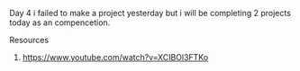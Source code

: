 Day 4
i failed to make a project yesterday but i will be completing 2 projects today as an compencetion. 

Resources
1. https://www.youtube.com/watch?v=XCIBOl3FTKo